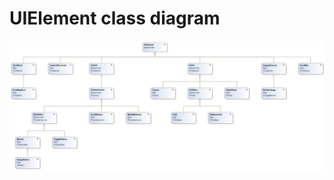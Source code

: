 <div class="doc-outofdate"/>

# UIElement class diagram

![media/uielement-class-diagram-1.png](media/uielement-class-diagram-1.png) 

